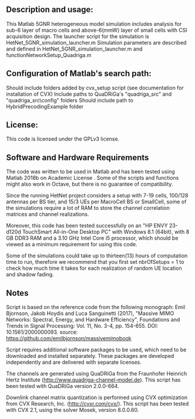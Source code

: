 ## Description and usage: 
This Matlab 5GNR heterogeneous model simulation includes analysis for sub-6 layer of macro cells and above-6(mmW) layer of small cells with CSI acquisition design.
The launcher script for the simulation is HetNet_5GNR_simulation_launcher.m
Simulation parameters are described and defined in HetNet_5GNR_simulation_launcher.m and functionNetworkSetup_Quadriga.m

## Configuration of Matlab's search path:
Should include folders added by cvx_setup script (see documentation for installation of CVX)
Include paths to QuaDRiGa's "quadriga_src" and "quadriga_src\config" folders
Should include path to HybridPrecodingExample folder

## License:
This code is licensed under the GPLv3 license.

## Software and Hardware Requirements
The code was written to be used in Matlab and has been tested using Matlab 2018b on Academic License . Some of the scripts and functions might also work in Octave, but there is no guarantee of compatibility.

Since the running HetNet project considers a setup with 7-19 cells, 100/128 antennas per BS tier, and 15/3 UEs per MacroCell BS or SmallCell, some of the simulations require a lot of RAM to store the channel correlation matrices and channel realizations. 

Moreover, this code has been tested successfully on an "HP ENVY 23-d120d TouchSmart All-in-One Desktop PC" with Windows 8.1 (64bit), with 8 GB DDR3 RAM and a 3.10 GHz Intel Core i5 processor, which should be viewed as a minimum requirement for using this code. 

Some of the simulations could take up to thirteen(13) hours of computation time to run, therefore we recommend that you first set nbrOfSetups = 1 to check how much time it takes for each realization of random UE location and shadow fading.

## Notes 
Script is based on the reference code from the following monograph: Emil Bjornson, Jakob Hoydis and Luca Sanguinetti (2017), "Massive MIMO Networks: Spectral, Energy, and Hardware Efficiency", Foundations and Trends in Signal Processing: Vol. 11, No. 3-4, pp. 154-655. DOI: 10.1561/2000000093. source: https://github.com/emilbjornson/massivemimobook

Script requires additional software packages to be used, which need to be downloaded and installed separately. These packages are developed independently and are delivered with separate licenses.

The channels are generated using QuaDRiGa from the Fraunhofer Heinrich Hertz Institute (http://www.quadriga-channel-model.de). This script has been tested with QuaDRiGa version 2.0.0-664.

Downlink channel matrix quantization is performed using CVX optimization from CVX Research, Inc. (http://cvxr.com/cvx/). This script has been tested with CVX 2.1, using the solver Mosek, version 8.0.0.60.

